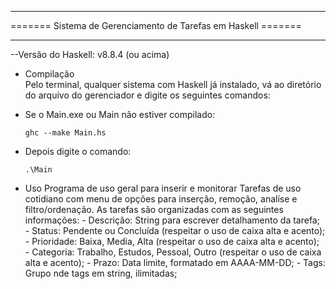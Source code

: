 ______________________________________________________________
======= Sistema de Gerenciamento de Tarefas em Haskell =======
______________________________________________________________
--Versão do Haskell: v8.8.4 (ou acima)


+ Compilação       
   Pelo terminal, qualquer sistema com Haskell já instalado, 
 vá ao diretório do arquivo do gerenciador  e digite os seguintes
 comandos:

- Se o Main.exe ou Main não estiver compilado:

      ghc --make Main.hs
      
- Depois digite o comando:

      .\Main

+ Uso
   Programa de uso geral para inserir e monitorar Tarefas de uso
 cotidiano com menu de opções para inserção, remoção, analíse e
 filtro/ordenação.
   As tarefas são organizadas com as seguintes informações:
       - Descrição: String para escrever detalhamento da tarefa;
       - Status: Pendente ou Concluída (respeitar o uso de caixa alta e
         acento);
       - Prioridade: Baixa, Media, Alta (respeitar o uso de caixa alta e
         acento);
       - Categoria: Trabalho, Estudos, Pessoal, Outro (respeitar o uso
         de caixa alta e acento);
       - Prazo: Data limite, formatado em AAAA-MM-DD; 
       - Tags: Grupo nde tags em string, ilimitadas;
